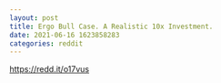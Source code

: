```yaml
--- 
layout: post 
title: Ergo Bull Case. A Realistic 10x Investment. 
date: 2021-06-16 1623858283 
categories: reddit 
--- 
```

https://redd.it/o17vus